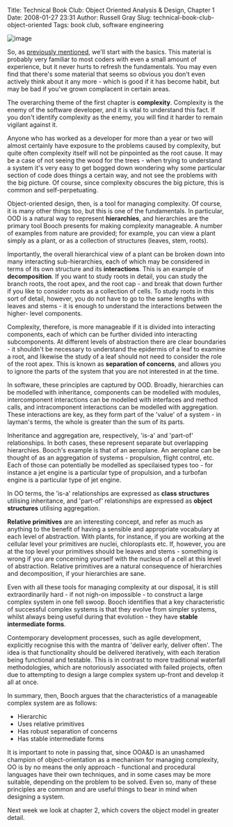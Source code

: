 Title: Technical Book Club: Object Oriented Analysis & Design, Chapter 1
Date: 2008-01-27 23:31
Author: Russell Gray
Slug: technical-book-club-object-oriented
Tags: book club, software engineering

![image][1]

So, as [previously mentioned][2], we'll start with the basics. This material
is probably very familiar to most coders with even a small amount of
experience, but it never hurts to refresh the fundamentals. You may even find
that there's some material that seems so obvious you don't even actively think
about it any more - which is good if it has become habit, but may be bad if
you've grown complacent in certain areas.

The overarching theme of the first chapter is **complexity**. Complexity
is the enemy of the software developer, and it is vital to understand
this fact. If you don't identify complexity as the enemy, you will find
it harder to remain vigilant against it.

Anyone who has worked as a developer for more than a year or two will
almost certainly have exposure to the problems caused by complexity, but
quite often complexity itself will not be pinpointed as the root cause.
It may be a case of not seeing the wood for the trees - when trying to
understand a system it's very easy to get bogged down wondering why some
particular section of code does things a certain way, and not see the
problems with the big picture. Of course, since complexity obscures the
big picture, this is common and self-perpetuating.

Object-oriented design, then, is a tool for managing complexity. Of
course, it is many other things too, but this is one of the
fundamentals. In particular, OOD is a natural way to represent
**hierarchies**, and hierarchies are the primary tool Booch presents for
making complexity manageable. A number of examples from nature are
provided; for example, you can view a plant simply as a plant, or as a
collection of structures (leaves, stem, roots).

Importantly, the overall hierarchical view of a plant can be broken down into
many interacting sub-hierarchies, each of which may be considered in terms of
its own structure and its **interactions**. This is an example of
**decomposition**. If you want to study roots in detail, you can study the
branch roots, the root apex, and the root cap - and break that down further if
you like to consider roots as a collection of cells. To study roots in this
sort of detail, however, you do not have to go to the same lengths with leaves
and stems - it is enough to understand the interactions between the higher-
level components.

Complexity, therefore, is more manageable if it is divided into
interacting components, each of which can be further divided into
interacting subcomponents. At different levels of abstraction there are
clear boundaries - it shouldn't be necessary to understand the epidermis
of a leaf to examine a root, and likewise the study of a leaf should not
need to consider the role of the root apex. This is known as
**separation of concerns**, and allows you to ignore the parts of the
system that you are not interested in at the time.

In software, these principles are captured by OOD. Broadly, hierarchies
can be modelled with inheritance, components can be modelled with
modules, intercomponent interactions can be modelled with interfaces and
method calls, and intracomponent interactions can be modelled with
aggregation. These interactions are key, as they form part of the
'value' of a system - in layman's terms, the whole is greater than the
sum of its parts.

Inheritance and aggregation are, respectively, 'is-a' and 'part-of'
relationships. In both cases, these represent separate but overlapping
hierarchies. Booch's example is that of an aeroplane. An aeroplane can be
thought of as an aggregation of systems - propulsion, flight control, etc.
Each of those can potentially be modelled as specilaised types too - for
instance a jet engine is a particular type of propulsion, and a turbofan
engine is a particular type of jet engine.

In OO terms, the 'is-a' relationships are expressed as **class
structures** utilising inheritance, and 'part-of' relationships are
expressed as **object structures** utilising aggregation.

**Relative primitives** are an interesting concept, and refer as much as
anything to the benefit of having a sensible and appropriate vocabulary
at each level of abstraction. With plants, for instance, if you are
working at the cellular level your primitives are nuclei, chloroplasts
etc. If, however, you are at the top level your primitives should be
leaves and stems - something is wrong if you are concerning yourself
with the nucleus of a cell at this level of abstraction. Relative
primitives are a natural consequence of hierarchies and decomposition,
if your hierarchies are sane.

Even with all these tools for managing complexity at our disposal, it is
still extraordinarily hard - if not nigh-on impossible - to construct a
large complex system in one fell swoop. Booch identifies that a key
characteristic of successful complex systems is that they evolve from
simpler systems, whilst always being useful during that evolution - they
have **stable intermediate forms**.

Contemporary development processes, such as agile development,
explicitly recognise this with the mantra of 'deliver early, deliver
often'. The idea is that functionality should be delivered iteratively,
with each iteration being functional and testable. This is in contrast
to more traditional waterfall methodologies, which are notoriously
associated with failed projects, often due to attempting to design a
large complex system up-front and develop it all at once.

In summary, then, Booch argues that the characteristics of a manageable
complex system are as follows:

- Hierarchic
- Uses relative primitives
- Has robust separation of concerns
- Has stable intermediate forms

It is important to note in passing that, since OOA&D is an unashamed
champion of object-orientation as a mechanism for managing complexity,
OO is by no means the only approach - functional and procedural
languages have their own techniques, and in some cases may be more
suitable, depending on the problem to be solved. Even so, many of these
principles are common and are useful things to bear in mind when
designing a system.

Next week we look at chapter 2, which covers the object model in greater
detail.


[1]: http://ecx.images-amazon.com/images/I/51-uo4HUPCL._AA240_.jpg
[2]: {filename}/bookclub/Technical-Book-Club.md